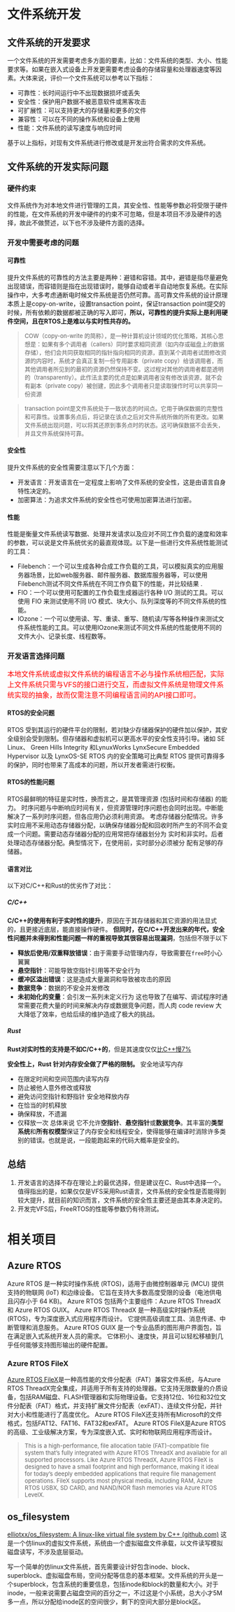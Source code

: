 # 文件系统开发
## 文件系统的开发要求
一个文件系统的开发需要考虑多方面的要素，比如：文件系统的类型、大小、性能要求等。如果在嵌入式设备上开发更需要考虑设备的存储容量和处理器速度等因素。大体来说，评价一个文件系统可以参考以下指标：
- 可靠性：长时间运行中不出现数据损坏或丢失
- 安全性：保护用户数据不被恶意软件或黑客攻击
- 可扩展性：可以支持更大的存储量和更多的文件
- 兼容性：可以在不同的操作系统和设备上使用
- 性能：文件系统的读写速度与响应时间

基于以上指标，对现有文件系统进行修改或是开发出符合需求的文件系统。

## 文件系统的开发实际问题
### 硬件约束
文件系统作为对本地文件进行管理的工具，其安全性、性能等参数必将受限于硬件的性能，在文件系统的开发中硬件的约束不可忽略，但是本项目不涉及硬件的选择，故此不做赘述，以下也不涉及硬件方面的选择。

### 开发中需要考虑的问题

#### 可靠性 
提升文件系统的可靠性的方法主要是两种：避错和容错。其中，避错是指尽量避免出现错误，而容错则是指在出现错误时，能够自动或者半自动地恢复系统。在实际操作中，大多考虑通断电时候文件系统是否仍然可靠。高可靠文件系统的设计原理本质上是copy-on-write，设置transaction point，保证transaction point提交的时候，所有依赖的数据都被正确的写入即可，**所以，可靠性的提升实际上是利用硬件空间，且在RTOS上是难以与实时性共存的。**

><font size = "2">COW（copy-on-write 的简称），是一种计算机设计领域的优化策略，其核心思想是：如果有多个调用者（callers）同时要求相同资源（如内存或磁盘上的数据存储），他们会共同获取相同的指针指向相同的资源，直到某个调用者试图修改资源的内容时，系统才会真正复制一份专用副本（private copy）给该调用者，而其他调用者所见到的最初的资源仍然保持不变。这过程对其他的调用者都是透明的（transparently）。此作法主要的优点是如果调用者没有修改该资源，就不会有副本（private copy）被创建，因此多个调用者只是读取操作时可以共享同一份资源</font>

><font size = "2">transaction point是文件系统处于一致状态的时间点。它用于确保数据的完整性和可靠性。设置事务点后，将记录在该点之后对文件系统所做的所有更改。如果文件系统出现问题，可以将其还原到事务点时的状态。这可确保数据不会丢失，并且文件系统保持可靠。</font>

#### 安全性
提升文件系统的安全性需要注意以下几个方面：
- 开发语言：开发语言在一定程度上影响了文件系统的安全性，这是由语言自身特性决定的。
- 加密算法：为追求文件系统的安全性也可使用加密算法进行加密。

#### 性能
性能是衡量文件系统读写数据、处理并发请求以及应对不同工作负载的速度和效率的参数，可以说是文件系统优劣的最直观体现。以下是一些进行文件系统性能测试的工具：
- Filebench：一个可以生成各种合成工作负载的工具，可以模拟真实的应用服务器场景，比如web服务器、邮件服务器、数据库服务器等，可以使用Filebench测试不同文件系统在不同工作负载下的性能，并比较结果 .
- FIO：一个可以使用可配置的工作负载生成器运行各种 I/O 测试的工具。可以使用 FIO 来测试使用不同 I/O 模式、块大小、队列深度等的不同文件系统的性能。
- IOzone：一个可以使用读、写、重读、重写、随机读/写等各种操作来测试文件系统性能的工具。可以使用IOzone来测试不同文件系统的性能使用不同的文件大小、记录长度、线程数等。

### 开发语言选择问题
<font size = "3" color = RED> 本地文件系统或虚拟文件系统的编程语言不必与操作系统相匹配，实际上文件系统只需与VFS的接口进行交互，而虚拟文件系统是物理文件系统实现的抽象，故而仅需注意不同编程语言间的API接口即可。</font>

#### RTOS的安全问题
RTOS 受到其运行的硬件平台的限制，若对缺少存储器保护的硬件加以保护，其安全级别会受到限制。但存储器和虚拟机可以更高水平的安全性支持引导。诸如 SE Linux、 Green Hills Integrity 和LynuxWorks LynxSecure Embedded Hypervisor 以及 LynxOS-SE RTOS 内的安全策略可比典型 RTOS 提供可靠得多的保护，同时也带来了高成本的问题，所以开发者需进行权衡。

#### RTOS的性能问题
RTOS最鲜明的特征是实时性，换而言之，是其管理资源 (包括时间和存储器) 的能力。
时序问题与中断响应时间有关，但资源管理时序问题也会同时出现。中断能解决了一系列时序问题，但各应用仍必须利用资源。 
考虑存储器分配情况。许多实时应用不采用动态存储器分配，以确保存储器分配和回收时所产生的不同不会变成一个问题。需要动态存储器分配的应用常把存储器划分为 实时和非实时。后者处理动态存储器分配。典型情况下，在使用前，实时部分必须被分 配有足够的存储器。

#### 语言对比
以下对C/C++和Rust的优劣作了对比：
##### C/C++
**C/C++的使用有利于实时性的提升**，原因在于其存储器和其它资源的用法显式的，且更接近底层，能直接操作硬件。
**但同时，在C/C++开发出来的年代，安全性问题并未得到和性能问题一样的重视导致其很容易出现漏洞**，包括但不限于以下
-   **释放后使用/双重释放错误**：由于需要手动管理内存，导致需要在`free`时小心翼翼
-   **悬空指针**：可能导致空指针引用等不安全行为
-   **缓冲区溢出错误**：这是造成大量漏洞和导致被攻击的原因
-   **数据竞争**：数据的不安全并发修改
-   **未初始化的变量**：会引发一系列未定义行为
这也导致了在编写、调试程序时通常需要花费大量的时间来解决内存或数据竞争问题，而人肉 code review 大大降低了效率，也给后续的维护造成了极大的挑战。

##### Rust
**Rust对实时性的支持是不如C/C++的**，但是其速度仅仅[比C++慢7%](https://blog.famzah.net/2016/09/10/cpp-vs-python-vs-php-vs-java-vs-others-performance-benchmark-2016-q3/)

**安全性上，Rust 针对内存安全做了严格的限制。** 安全地读写内存 
- 在限定时间和空间范围内读写内存
- 防止被他人意外修改或释放
- 避免访问空指针和野指针 安全地释放内存
- 在恰当的时机释放
- 确保释放，不遗漏
- 仅释放一次 
总体来说 它不允许**空指针**、**悬空指针**或**数据竞争**。其丰富的**类型系统**和**所有权模型**保证了内存安全和线程安全，使得能够在编译时消除许多类别的错误。也就是说，一段能跑起来的代码大概率是安全的。
## 总结
1. 开发语言的选择不存在理论上的最优选择，但是建议在C、Rust中选择一个。值得指出的是，如果仅仅是VFS采用Rust语言，文件系统的安全性是否能得到较大提升，就目前的知识而言，文件系统的安全性主要还是由其本身决定的。
2. 开发完VFS后，FreeRTOS的性能等参数仍有待测试。


# 相关项目
## Azure RTOS
Azure RTOS 是一种实时操作系统 (RTOS)，适用于由微控制器单元 (MCU) 提供支持的物联网 (IoT) 和边缘设备。 它旨在支持大多数高度受限的设备（电池供电且闪存小于 64 KB)。 Azure RTOS 包括两个主要组件：Azure RTOS ThreadX 和 Azure RTOS GUIX。 Azure RTOS ThreadX 是一种高级实时操作系统 (RTOS)，专为深度嵌入式应用程序而设计。 它提供高级调度工具、消息传递、中断管理和消息服务。 Azure RTOS GUIX 是一个专业品质的图形用户界面包，旨在满足嵌入式系统开发人员的需求。 它体积小、速度快，并且可以轻松移植到几乎任何能够支持图形输出的硬件配置。
### Azure RTOS FileX
[Azure RTOS FileX](https://github.com/azure-rtos/filex)是一种高性能的文件分配表（FAT）兼容文件系统，与Azure RTOS ThreadX完全集成，并适用于所有支持的处理器。它支持无限数量的介质设备，包括RAM磁盘、FLASH管理器和实际物理设备。它支持12位、16位和32位文件分配表（FAT）格式，并支持扩展文件分配表（exFAT）、连续文件分配，并针对大小和性能进行了高度优化。
Azure RTOS FileX还支持所有Microsoft的文件格式，包括FAT12、FAT16、FAT32和exFAT。
Azure RTOS FileX是Azure RTOS的高级、工业级解决方案，专为深度嵌入式、实时和物联网应用程序而设计。
><font size = "2">This is a high-performance, file allocation table (FAT)-compatible file system that’s fully integrated with Azure RTOS ThreadX and available for all supported processors. Like Azure RTOS ThreadX, Azure RTOS FileX is designed to have a small footprint and high performance, making it ideal for today’s deeply embedded applications that require file management operations. FileX supports most physical media, including RAM, Azure RTOS USBX, SD CARD, and NAND/NOR flash memories via Azure RTOS LevelX.</font>

## os_filesystem
[elliotxx/os_filesystem: A linux-like virtual file system by C++ (github.com)](https://github.com/elliotxx/os_filesystem)
这是一个仿linux的虚拟文件系统，系统由一个虚拟磁盘文件承载，以文件读写模拟磁盘读写，不涉及底层驱动。

写一个简单的仿linux文件系统，首先需要设计好包含inode、block、superblock、虚拟磁盘布局，空间分配等信息的基本框架。文件系统的开头是一个superblock，包含系统的重要信息，包括inode和block的数量和大小。对于inode，一般来说需要占磁盘空间的百分之一，不过这是个小系统，总大小才5M多一点，所以分配给inode区的空间很少，剩下的空间大部分是block区。